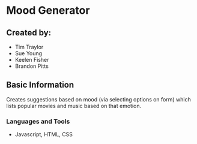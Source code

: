 # Mood Generator

## Created by:

- Tim Traylor
- Sue Young
- Keelen Fisher
- Brandon Pitts

## Basic Information

Creates suggestions based on mood (via selecting options on form) which lists popular movies and music based on that emotion.

### Languages and Tools

- Javascript, HTML, CSS
